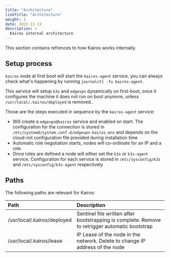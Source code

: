 ```yaml
---
title: "Architecture"
linkTitle: "Architecture"
weight: 1
date: 2022-11-13
description: >
  Kairos internal architecture
---
```


This section contains refrences to how Kairos works internally.

## Setup process

`kairos` node at first boot will start the `kairos-agent` service, you can always check what's happening by running `journalctl -fu kairos-agent`.

This service will setup `k3s` and `edgevpn` dynamically on first-boot, once it configures the machine it does not run on boot anymore, unless `/usr/local/.kairos/deployed` is removed..

Those are the steps executed in sequence by the `kairos-agent` service:

- Will create a `edgevpn@kairos` service and enabled on start. The configuration for the connection is stored in `/etc/systemd/system.conf.d/edgevpn-kairos.env` and depends on the cloud-init configuration file provided during installation time
- Automatic role negotiation starts, nodes will co-ordinate for an IP and a role
- Once roles are defined a node will either set the `k3s` or `k3s-agent` service. Configuration for each service is stored in `/etc/sysconfig/k3s` and `/etc/sysconfig/k3s-agent` respectively

## Paths

The following paths are relevant for Kairos:

| Path                        | Description                                                                                    |
| :-------------------------- | :--------------------------------------------------------------------------------------------- |
| /usr/local/.kairos/deployed | Sentinel file written after bootstrapping is complete. Remove to retrigger automatic bootstrap |
| /usr/local/.kairos/lease    | IP Lease of the node in the network. Delete to change IP address of the node                   |
